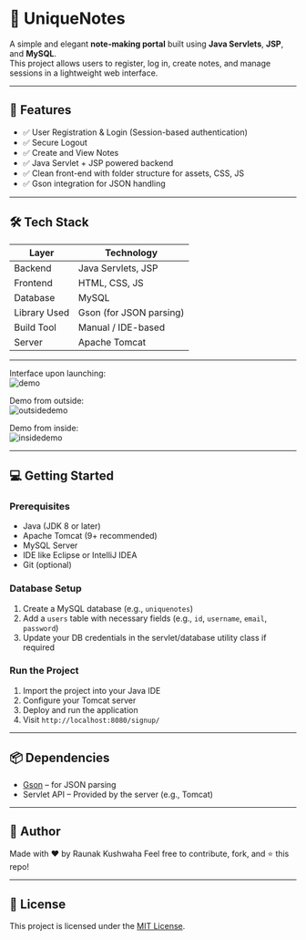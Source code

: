 # 📒 UniqueNotes

A simple and elegant **note-making portal** built using **Java Servlets**, **JSP**, and **MySQL**.  
This project allows users to register, log in, create notes, and manage sessions in a lightweight web interface.

---

## 🚀 Features

- ✅ User Registration & Login (Session-based authentication)
- ✅ Secure Logout
- ✅ Create and View Notes
- ✅ Java Servlet + JSP powered backend
- ✅ Clean front-end with folder structure for assets, CSS, JS
- ✅ Gson integration for JSON handling

---

## 🛠️ Tech Stack

| Layer        | Technology            |
|--------------|------------------------|
| Backend      | Java Servlets, JSP     |
| Frontend     | HTML, CSS, JS          |
| Database     | MySQL                  |
| Library Used | Gson (for JSON parsing)|
| Build Tool   | Manual / IDE-based     |
| Server       | Apache Tomcat          |


---
Interface upon launching: <br>
![demo](https://github.com/user-attachments/assets/1ab4edf0-7b4c-43e4-b2c4-6e177d2c9ea1)

Demo from outside: <br>
![outsidedemo](https://github.com/user-attachments/assets/f571b5f2-bd29-4d58-9b65-a786b1bbbb97)

Demo from inside: <br>
![insidedemo](https://github.com/user-attachments/assets/272ec36b-7bdf-4274-95fd-0922ac2b24dd)
 
---
## 💻 Getting Started

### Prerequisites

- Java (JDK 8 or later)
- Apache Tomcat (9+ recommended)
- MySQL Server
- IDE like Eclipse or IntelliJ IDEA
- Git (optional)

### Database Setup

1. Create a MySQL database (e.g., `uniquenotes`)
2. Add a `users` table with necessary fields (e.g., `id`, `username`, `email`, `password`)
3. Update your DB credentials in the servlet/database utility class if required

### Run the Project

1. Import the project into your Java IDE
2. Configure your Tomcat server
3. Deploy and run the application
4. Visit `http://localhost:8080/signup/`

---

## 📦 Dependencies

- [Gson](https://github.com/google/gson) – for JSON parsing
- Servlet API – Provided by the server (e.g., Tomcat)

---

## 🙌 Author

Made with ❤️ by Raunak Kushwaha 
Feel free to contribute, fork, and ⭐ this repo!

---

## 📄 License

This project is licensed under the [MIT License](LICENSE).
